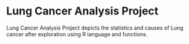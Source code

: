 # Lung Cancer Analysis Project
 Lung Cancer Analysis Project depicts the statistics and causes of Lung cancer after exploration using R language and functions.
